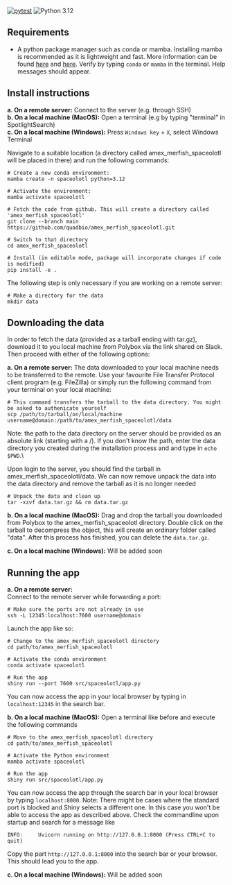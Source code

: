 [![pytest](https://github.com/quadbio/amex_merfish_spaceolotl/actions/workflows/install.yml/badge.svg)](https://github.com/quadbio/amex_merfish_spaceolotl/actions/workflows/install.yml)
![Python 3.12](https://img.shields.io/badge/python-3.12-blue)

## Requirements
- A python package manager such as conda or mamba. Installing mamba is recommended as it is lightweight and fast. More information can be found [here](https://mamba.readthedocs.io/en/latest/installation/mamba-installation.html) and [here](https://github.com/conda-forge/miniforge). Verify by typing `conda` or `mamba` in the terminal. Help messages should appear.

## Install instructions
**a. On a remote server:** Connect to the server (e.g. through SSH)\
**b. On a local machine (MacOS):** Open a terminal (e.g by typing "terminal" in SpotlightSearch)\
**c. On a local machine (Windows):** Press `Windows key` + `X`, select Windows Terminal

Navigate to a suitable location (a directory called amex_merfish_spaceolotl will be placed in there) and run the following commands:
```
# Create a new conda environment:
mamba create -n spaceolotl python=3.12

# Activate the environment:
mamba activate spaceolotl

# Fetch the code from github. This will create a directory called 'amex_merfish_spaceolotl'
git clone --branch main https://github.com/quadbio/amex_merfish_spaceolotl.git

# Switch to that directory
cd amex_merfish_spaceolotl

# Install (in editable mode, package will incorporate changes if code is modified)
pip install -e .
```

The following step is only necessary if you are working on a remote server:
```
# Make a directory for the data
mkdir data
```

## Downloading the data
In order to fetch the data (provided as a tarball ending with tar.gz), download it to you local machine from Polybox via the link shared on Slack. Then proceed with either of the following options:

**a. On a remote server:** The data downloaded to your local machine needs to be transferred to the remote. Use your favourite File Transfer Protocol client program (e.g. FileZilla) or simply run the following command from your terminal on your local machine:
```
# This command transfers the tarball to the data directory. You might be asked to authenicate yourself
scp /path/to/tarball/on/local/machine username@domain:/path/to/amex_merfish_spaceolotl/data
```
Note: the path to the data directory on the server should be provided as an absolute link (starting with a /). If you don't know the path, enter the data directory you created during the installation process and and type in `echo $PWD`.\

Upon login to the server, you should find the tarball in amex_merfish_spaceolotl/data. We can now remove unpack the data into the data directory and remove the tarball as it is no longer needed
```
# Unpack the data and clean up
tar -xzvf data.tar.gz && rm data.tar.gz
```
**b. On a local machine (MacOS):**
Drag and drop the tarball you downloaded from Polybox to the amex_merfish_spaceolotl directory. Double click on the tarball to decompress the object, this will create an ordinary folder called "data". After this process has finished, you can delete the `data.tar.gz`.

**c. On a local machine (Windows):** Will be added soon
 
## Running the app
**a. On a remote server:**\
Connect to the remote server while forwarding a port:
```
# Make sure the ports are not already in use
ssh -L 12345:localhost:7600 username@domain
```
Launch the app like so:
```
# Change to the amex_merfish_spaceolotl directory
cd path/to/amex_merfish_spaceolotl

# Activate the conda environment
conda activate spaceolotl

# Run the app
shiny run --port 7600 src/spaceolotl/app.py
```

You can now access the app in your local browser by typing in `localhost:12345` in the search bar.

**b. On a local machine (MacOS):**
Open a terminal like before and execute the following commands
```
# Move to the amex_merfish_spaceolotl directory
cd path/to/amex_merfish_spaceolotl

# Activate the Python environment
mamba activate spaceolotl

# Run the app
shiny run src/spaceolotl/app.py
```
You can now access the app through the search bar in your local browser by typing `localhost:8000`.
Note: There might be cases where the standard port is blocked and Shiny selects a different one. In this case you won't be able to access the app as described above. Check the commandline upon startup and search for a message like
```
INFO:     Uvicorn running on http://127.0.0.1:8000 (Press CTRL+C to quit)
```
Copy the part `http://127.0.0.1:8000` into the search bar or your browser. This should lead you to the app.

**c. On a local machine (Windows):**
Will be added soon
